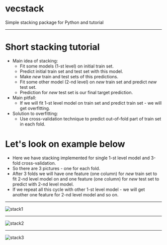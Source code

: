 # vecstack
Simple stacking package for Python and tutorial

***

# Short stacking tutorial
* Main idea of stacking: 
  * Fit some models (1-st level) on initial train set.
  * Predict initial train set and test set with this model. 
  * Make *new* train and test sets of this predictions.
  * Fit some other model (2-nd level) on *new* train set and predict *new* test set.
  * Prediction for *new* test set is our final target prediction.
* Main pitfall:
  * If we will fit 1-st level model on train set and predict train set - we will get overfitting.
* Solution to overfitting:
  * Use cross-validation technique to predict out-of-fold part of train set in each fold.
  
# Let's look on example below
* Here we have stacking implemented for single 1-st level model and 3-fold cross-validation.
* So there are 3 pictures - one for each fold.
* After 3 folds we will have one feature (one column) for *new* train set to fit 2-nd level model on and
    one feature (one column) for *new* test set to predict with 2-nd level model.
* If we repeat all this cycle with other 1-st level model - we will get another one feature for 2-nd level model and so on.


***
![stack1](https://github.com/vecxoz/vecstack/blob/master/tutorial/dia1.png "Fold 1 of 3")
***
![stack2](https://github.com/vecxoz/vecstack/blob/master/tutorial/dia2.png "Fold 2 of 3")
***
![stack3](https://github.com/vecxoz/vecstack/blob/master/tutorial/dia3.png "Fold 3 of 3")
